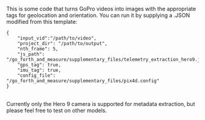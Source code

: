 This is some code that turns GoPro videos into images with the appropriate tags for geolocation and orientation. You can run it by supplying a .JSON modified from this template: 
```
{
    "input_vid":"/path/to/video",
    "project_dir": "/path/to/output",
    "nth_frame": 5,
    "js_path": "/go_forth_and_measure/supplementary_files/telemetry_extraction_hero9.js",
    "gps_tag": true,
    "imu_tag": true,
    "config_file": "/go_forth_and_measure/supplementary_files/pix4d.config"
}
```
\
Currently only the Hero 9 camera is supported for metadata extraction, but please feel free to test on other models.
